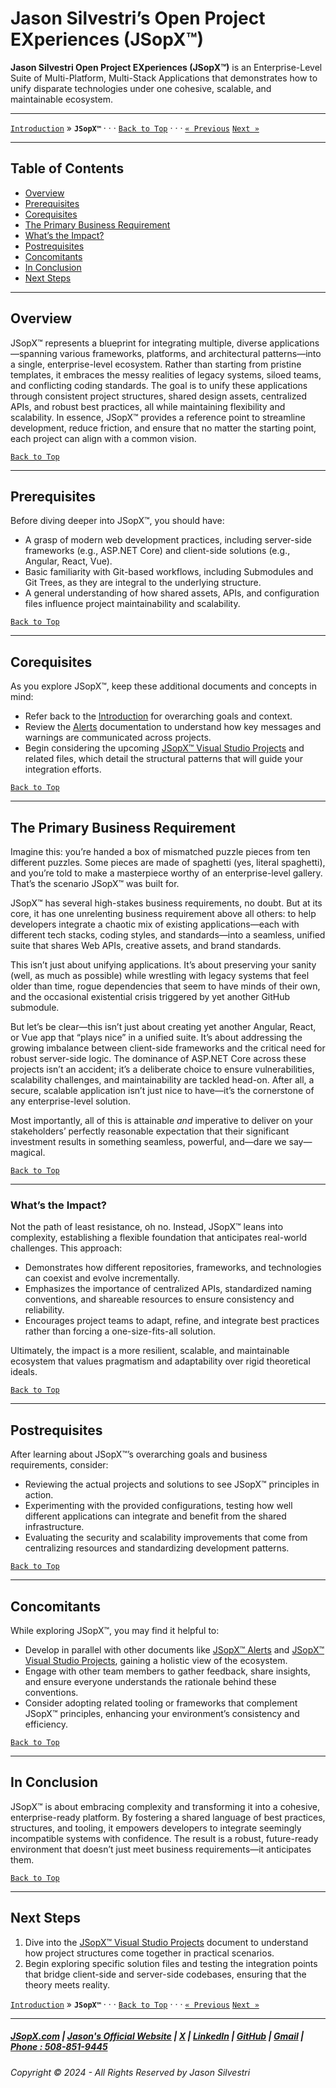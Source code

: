 # Jason Silvestri’s Open Project EXperiences (JSopX™)

**Jason Silvestri Open Project EXperiences (JSopX™)** is an Enterprise-Level Suite of Multi-Platform, Multi-Stack Applications that demonstrates how to unify disparate technologies under one cohesive, scalable, and maintainable ecosystem.

---

[`Introduction`](./Introduction.md) » **`JSopX™`**  · · ·  [`Back to Top`](#table-of-contents) · · · [`« Previous`](./Alerts.md) [`Next »`](./JSopxProjects.md)

---

## Table of Contents

- [Overview](#overview)
- [Prerequisites](#prerequisites)
- [Corequisites](#corequisites)
- [The Primary Business Requirement](#the-primary-business-requirement)
- [What’s the Impact?](#whats-the-impact)
- [Postrequisites](#postrequisites) 
- [Concomitants](#concomitants)
- [In Conclusion](#in-conclusion)
- [Next Steps](#next-steps)


---

## **Overview**  
JSopX™ represents a blueprint for integrating multiple, diverse applications—spanning various frameworks, platforms, and architectural patterns—into a single, enterprise-level ecosystem. Rather than starting from pristine templates, it embraces the messy realities of legacy systems, siloed teams, and conflicting coding standards. The goal is to unify these applications through consistent project structures, shared design assets, centralized APIs, and robust best practices, all while maintaining flexibility and scalability. In essence, JSopX™ provides a reference point to streamline development, reduce friction, and ensure that no matter the starting point, each project can align with a common vision.

[`Back to Top`](#table-of-contents)

---

## **Prerequisites**  
Before diving deeper into JSopX™, you should have:
- A grasp of modern web development practices, including server-side frameworks (e.g., ASP.NET Core) and client-side solutions (e.g., Angular, React, Vue).
- Basic familiarity with Git-based workflows, including Submodules and Git Trees, as they are integral to the underlying structure.
- A general understanding of how shared assets, APIs, and configuration files influence project maintainability and scalability.

[`Back to Top`](#table-of-contents)

---

## **Corequisites**  
As you explore JSopX™, keep these additional documents and concepts in mind:
- Refer back to the [Introduction](./Introduction.md) for overarching goals and context.
- Review the [Alerts](./Alerts.md) documentation to understand how key messages and warnings are communicated across projects.
- Begin considering the upcoming [JSopX™ Visual Studio Projects](./JsopxProjects.md) and related files, which detail the structural patterns that will guide your integration efforts.

[`Back to Top`](#table-of-contents)

---

## **The Primary Business Requirement**

Imagine this: you’re handed a box of mismatched puzzle pieces from ten different puzzles. Some pieces are made of spaghetti (yes, literal spaghetti), and you’re told to make a masterpiece worthy of an enterprise-level gallery. That’s the scenario JSopX™ was built for.  

JSopX™ has several high-stakes business requirements, no doubt. But at its core, it has one unrelenting business requirement above all others: to help developers integrate a chaotic mix of existing applications—each with different tech stacks, coding styles, and standards—into a seamless, unified suite that shares Web APIs, creative assets, and brand standards.  

This isn’t just about unifying applications. It’s about preserving your sanity (well, as much as possible) while wrestling with legacy systems that feel older than time, rogue dependencies that seem to have minds of their own, and the occasional existential crisis triggered by yet another GitHub submodule.  

But let’s be clear—this isn’t just about creating yet another Angular, React, or Vue app that “plays nice” in a unified suite. It’s about addressing the growing imbalance between client-side frameworks and the critical need for robust server-side logic. The dominance of ASP.NET Core across these projects isn’t an accident; it’s a deliberate choice to ensure vulnerabilities, scalability challenges, and maintainability are tackled head-on. After all, a secure, scalable application isn’t just nice to have—it’s the cornerstone of any enterprise-level solution.  

Most importantly, all of this is attainable *and* imperative to deliver on your stakeholders’ perfectly reasonable expectation that their significant investment results in something seamless, powerful, and—dare we say—magical.

[`Back to Top`](#table-of-contents) 

---

### **What’s the Impact?**

Not the path of least resistance, oh no. Instead, JSopX™ leans into complexity, establishing a flexible foundation that anticipates real-world challenges. This approach:
- Demonstrates how different repositories, frameworks, and technologies can coexist and evolve incrementally.
- Emphasizes the importance of centralized APIs, standardized naming conventions, and shareable resources to ensure consistency and reliability.
- Encourages project teams to adapt, refine, and integrate best practices rather than forcing a one-size-fits-all solution.

Ultimately, the impact is a more resilient, scalable, and maintainable ecosystem that values pragmatism and adaptability over rigid theoretical ideals.

[`Back to Top`](#table-of-contents) 

---

## **Postrequisites**  
After learning about JSopX™’s overarching goals and business requirements, consider:
- Reviewing the actual projects and solutions to see JSopX™ principles in action.
- Experimenting with the provided configurations, testing how well different applications can integrate and benefit from the shared infrastructure.
- Evaluating the security and scalability improvements that come from centralizing resources and standardizing development patterns.

[`Back to Top`](#table-of-contents) 

---

## **Concomitants**  
While exploring JSopX™, you may find it helpful to:
- Develop in parallel with other documents like [JSopX™ Alerts](./Alerts.md) and [JSopX™ Visual Studio Projects](./JsopxProjects.md), gaining a holistic view of the ecosystem.
- Engage with other team members to gather feedback, share insights, and ensure everyone understands the rationale behind these conventions.
- Consider adopting related tooling or frameworks that complement JSopX™ principles, enhancing your environment’s consistency and efficiency.

[`Back to Top`](#table-of-contents) 

---

## **In Conclusion**  
JSopX™ is about embracing complexity and transforming it into a cohesive, enterprise-ready platform. By fostering a shared language of best practices, structures, and tooling, it empowers developers to integrate seemingly incompatible systems with confidence. The result is a robust, future-ready environment that doesn’t just meet business requirements—it anticipates them.

[`Back to Top`](#table-of-contents) 

---

## **Next Steps**  
1. Dive into the [JSopX™ Visual Studio Projects](./JsopxProjects.md) document to understand how project structures come together in practical scenarios.
2. Begin exploring specific solution files and testing the integration points that bridge client-side and server-side codebases, ensuring that the theory meets reality.

[`Introduction`](./Introduction.md) » **`JSopX™`**  · · ·  [`Back to Top`](#table-of-contents) · · · [`« Previous`](./Alerts.md) [`Next »`](./JSopxProjects.md)

---

##### [JSopX.com](https://www.jsopx.com/) | [Jason's Official Website](https://www.jsilvestri.com/) | [X](https://www.x.com/JasonSilvestri) | [LinkedIn](http://www.linkedin.com/in/JasonSilvestri) | [GitHub](https://github.com/JasonSilvestri) | [Gmail](mailto:therealjasonsilvestri@gmail.com) | [Phone : 508-851-9445](phoneto:508-851-9445)

###### Copyright © 2024 - All Rights Reserved by Jason Silvestri

